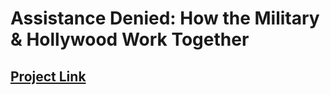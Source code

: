 # Assistance Denied: How the Military & Hollywood Work Together

## [Project Link](https://koffeeya.github.io/military-media/index.html)
